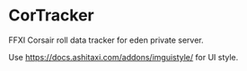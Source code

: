 # CorTracker
FFXI Corsair roll data tracker for eden private server.

Use https://docs.ashitaxi.com/addons/imguistyle/ for UI style.
